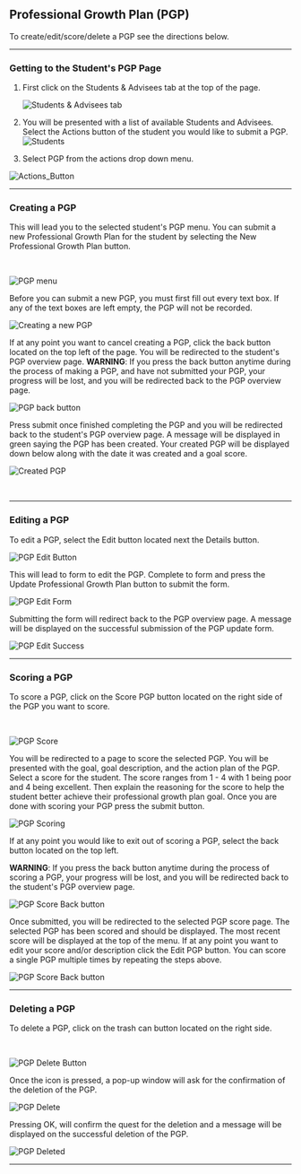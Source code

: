 

##  Professional Growth Plan (PGP)

To create/edit/score/delete a PGP see the directions below.
***
### Getting to the Student's PGP Page
1. First click on the Students & Advisees tab at the top of the page.

    ![Students & Advisees tab](/help_images/students_tab.JPG)


2. You will be presented with a list of available Students and Advisees. Select the Actions button of the student you would like to submit a PGP.
  ![Students](/help_images/students.JPG)
3. Select PGP from the actions drop down menu.
  
  ![Actions_Button](/help_images/professional_growth_plan/pgp_dropdown.JPG)

***
### Creating a PGP
This will lead you to the selected student's PGP menu. You can submit a new Professional Growth Plan for the student by selecting the New Professional Growth Plan button.

&nbsp;

  ![PGP menu](/help_images/professional_growth_plan/PGP_button.JPG)

Before you can submit a new PGP, you must first fill out every text box.
If any of the text boxes are left empty, the PGP will not be recorded.

  ![Creating a new PGP](/help_images/professional_growth_plan/new_pgp.JPG)

If at any point you want to cancel creating a PGP, click the back button located on the top left of the page. You will be redirected to the student's PGP overview page.
**WARNING**: If you press the back button anytime during the process of making a PGP, and have not submitted your PGP, your progress will be lost, and you will be redirected back to the PGP overview page.
&nbsp;

  ![PGP back button](/help_images/professional_growth_plan/pgp_back_button.JPG)
&nbsp;

Press submit once finished completing the PGP and you will be redirected back to the student's PGP overview page. A message will be displayed in green saying the PGP has been created. Your created PGP will be displayed down below along with the date it was created and a goal score.

  ![Created PGP](/help_images/professional_growth_plan/created_pgp.JPG)

&nbsp;
***
### Editing a PGP
To edit a PGP, select the Edit button located next the Details button.

  ![PGP Edit Button](/help_images/professional_growth_plan/pgp_edit_button.JPG)
  
This will lead to form to edit the PGP. Complete to form and press the Update Professional Growth Plan button to submit the form.

  ![PGP Edit Form](/help_images/professional_growth_plan/pgp_edit_form.JPG)

Submitting the form will redirect back to the PGP overview page. A message will be displayed on the successful submission of the PGP update form.

  ![PGP Edit Success](/help_images/professional_growth_plan/pgp_edited.JPG)

***
### Scoring a PGP
To score a PGP, click on the Score PGP button located on the right side of the PGP you want to score.

&nbsp;

  ![PGP Score](/help_images/professional_growth_plan/score_pgp.JPG)

You will be redirected to a page to score the selected PGP. You will be presented with the goal, goal description, and the action plan of the PGP. Select a score for the student. The score ranges from 1 - 4 with 1 being poor and 4 being excellent. Then explain the reasoning for the score to help the student better achieve their professional growth plan goal. Once you are done with scoring your PGP press the submit button.

  ![PGP Scoring](/help_images/professional_growth_plan/scoring_pgp_page.JPG)

If at any point you would like to exit out of scoring a PGP, select the back button located on the top left.&nbsp;

**WARNING**: If you press the back button anytime during the process of scoring a PGP, your progress will be lost, and you will be redirected back to the student's PGP overview page.

  ![PGP Score Back button](/help_images/professional_growth_plan/pgp_score_back_button.JPG)

Once submitted, you will be redirected to the selected PGP score page. The selected PGP has been scored and should be displayed. The most recent score will be displayed at the top of the menu. If at any point you want to edit your score and/or description click the Edit PGP button. You can score a single PGP multiple times by repeating the steps above.

![PGP Score Back button](/help_images/professional_growth_plan/pgp_scored.JPG)

***
### Deleting a PGP
To delete a PGP, click on the trash can button located on the right side.

&nbsp;

  ![PGP Delete Button](/help_images/professional_growth_plan/pgp_delete_button.JPG)
  
Once the icon is pressed, a pop-up window will ask for the confirmation of the deletion of the PGP.

  ![PGP Delete](/help_images/professional_growth_plan/pgp_delete.JPG)
  
Pressing OK, will confirm the quest for the deletion and a message will be displayed on the successful deletion of the PGP.

  ![PGP Deleted](/help_images/professional_growth_plan/pgp_deleted.JPG)

***

